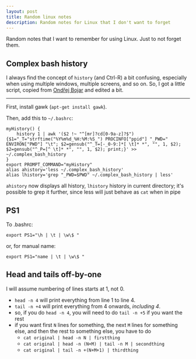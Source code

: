```yaml
---
layout: post
title: Random linux notes
description: Random notes for Linux that I don't want to forget
---
```


Random notes that I want to remember for using Linux. Just to not forget them.

Complex bash history
---
I always find the concept of `history` (and Ctrl-R) a bit confusing, especially when using multiple windows, multiple screens, and so on. So, I got a little script, copied from [Ondřej Bojar](http://www1.cuni.cz/~obo/) and edited a bit.

---

First, install gawk (`apt-get install gawk`).

Then, add this to `~/.bashrc`:
    
    myHistory() {
        history 1 | awk '($2 !~ "^[mr]?cd[0-9a-z]?$") {$1="_T="strftime("%Y%m%d_%H:%M:%S_") PROCINFO["ppid"] "_PWD="  ENVIRON["PWD"] "\t"; $2=gensub("^_T=[-_0-9:]*[ \t]* *", "", 1, $2); $2=gensub("^_P=[^ \t]* *", "", 1, $2); print;}' >> ~/.complex_bash_history
    }
    export PROMPT_COMMAND="myHistory"
    alias ahistory='less ~/.complex_bash_history'
    alias lhistory='grep "_PWD=$PWD" ~/.complex_bash_history | less'


`ahistory` now displays all history, `lhistory` history in current directory; it's possible to grep it further, since less will just behave as `cat` when in pipe

PS1
---
To .bashrc:

    export PS1="\h | \t | \w\$ "

or, for manual name:

    export PS1="name | \t | \w\$ "

Head and tails off-by-one 
---

I will assume numbering of lines starts at 1, not 0.

- `head -n 4` will print everything from line 1 to line 4.
- `tail -n +4` will print everything from 4 onwards, *including 4*.
- so, if you do `head -n 4`, you will need to do `tail -n +5` if you want the rest
- if you want first `N` lines for something, the next `M` lines for something else, and then the rest to something else, you have to do
    - `cat original | head -n N | firstthing`
    - `cat original | head -n (N+M) | tail -n M | secondthing`
    - `cat original | tail -n +(N+M+1) | thirdthing`


